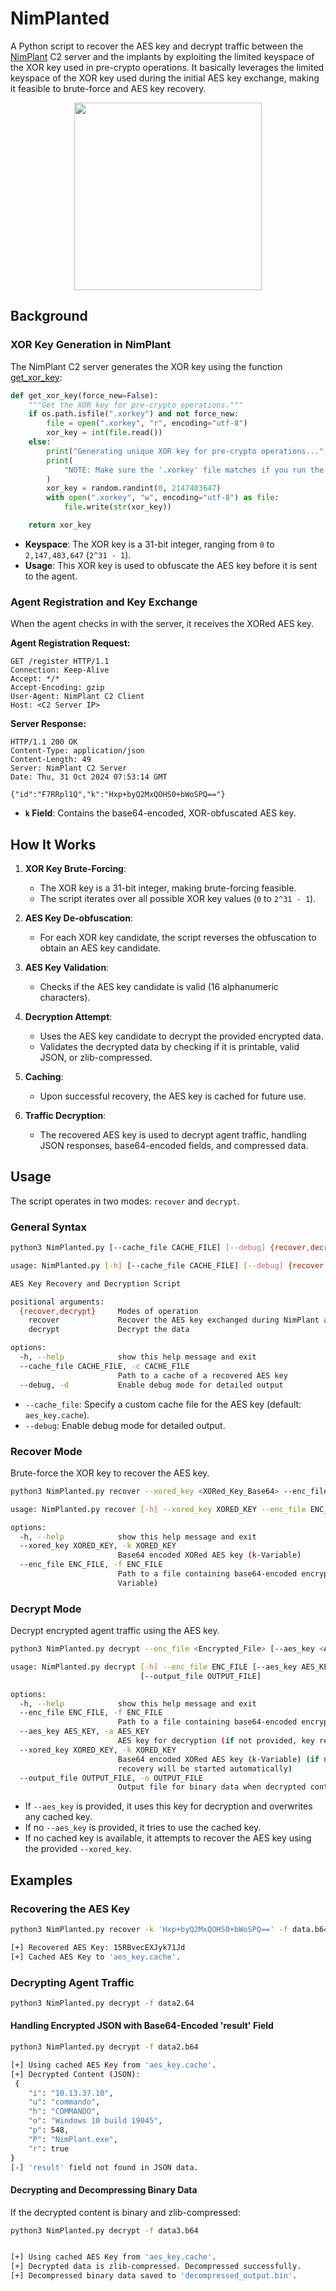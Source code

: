 # NimPlanted

A Python script to recover the AES key and decrypt traffic between the [NimPlant](https://github.com/chvancooten/NimPlant) C2 server and the implants by exploiting the limited keyspace of the XOR key used in pre-crypto operations. It basically leverages the limited keyspace of the XOR key used during the initial AES key exchange, making it feasible to brute-force and  AES key recovery.

<p align="center">
  <img src="https://github.com/user-attachments/assets/794f888c-6882-4839-9080-7e0ea306725e" width="300">
</p>

## Background

### XOR Key Generation in NimPlant

The NimPlant C2 server generates the XOR key using the function [get_xor_key](https://github.com/chvancooten/NimPlant/blob/fd17dfb5728562eb380a89dc61dca99026369d66/nimplant.py#L52):

```python
def get_xor_key(force_new=False):
    """Get the XOR key for pre-crypto operations."""
    if os.path.isfile(".xorkey") and not force_new:
        file = open(".xorkey", "r", encoding="utf-8")
        xor_key = int(file.read())
    else:
        print("Generating unique XOR key for pre-crypto operations...")
        print(
            "NOTE: Make sure the '.xorkey' file matches if you run the server elsewhere!"
        )
        xor_key = random.randint(0, 2147483647)
        with open(".xorkey", "w", encoding="utf-8") as file:
            file.write(str(xor_key))

    return xor_key
```

- **Keyspace**: The XOR key is a 31-bit integer, ranging from `0` to `2,147,483,647` (`2^31 - 1`).
- **Usage**: This XOR key is used to obfuscate the AES key before it is sent to the agent.

### Agent Registration and Key Exchange

When the agent checks in with the server, it receives the XORed AES key.

**Agent Registration Request:**

```http
GET /register HTTP/1.1
Connection: Keep-Alive
Accept: */*
Accept-Encoding: gzip
User-Agent: NimPlant C2 Client
Host: <C2 Server IP>
```

**Server Response:**

```http
HTTP/1.1 200 OK
Content-Type: application/json
Content-Length: 49
Server: NimPlant C2 Server
Date: Thu, 31 Oct 2024 07:53:14 GMT

{"id":"F7RRpl1Q","k":"Hxp+byQ2MxQOHS0+bWoSPQ=="}
```

- **`k` Field**: Contains the base64-encoded, XOR-obfuscated AES key.


## How It Works

1. **XOR Key Brute-Forcing**:
   - The XOR key is a 31-bit integer, making brute-forcing feasible.
   - The script iterates over all possible XOR key values (`0` to `2^31 - 1`).

2. **AES Key De-obfuscation**:
   - For each XOR key candidate, the script reverses the obfuscation to obtain an AES key candidate.

3. **AES Key Validation**:
   - Checks if the AES key candidate is valid (16 alphanumeric characters).

4. **Decryption Attempt**:
   - Uses the AES key candidate to decrypt the provided encrypted data.
   - Validates the decrypted data by checking if it is printable, valid JSON, or zlib-compressed.

5. **Caching**:
   - Upon successful recovery, the AES key is cached for future use.

6. **Traffic Decryption**:
   - The recovered AES key is used to decrypt agent traffic, handling JSON responses, base64-encoded fields, and compressed data.

## Usage

The script operates in two modes: `recover` and `decrypt`.

### General Syntax

```bash
python3 NimPlanted.py [--cache_file CACHE_FILE] [--debug] {recover,decrypt} [options]

usage: NimPlanted.py [-h] [--cache_file CACHE_FILE] [--debug] {recover,decrypt} ...

AES Key Recovery and Decryption Script

positional arguments:
  {recover,decrypt}     Modes of operation
    recover             Recover the AES key exchanged during NimPlant agent check-in
    decrypt             Decrypt the data

options:
  -h, --help            show this help message and exit
  --cache_file CACHE_FILE, -c CACHE_FILE
                        Path to a cache of a recovered AES key
  --debug, -d           Enable debug mode for detailed output
```

- `--cache_file`: Specify a custom cache file for the AES key (default: `aes_key.cache`).
- `--debug`: Enable debug mode for detailed output.

### Recover Mode

Brute-force the XOR key to recover the AES key.


```bash
python3 NimPlanted.py recover --xored_key <XORed_Key_Base64> --enc_file <Encrypted_File>

usage: NimPlanted.py recover [-h] --xored_key XORED_KEY --enc_file ENC_FILE

options:
  -h, --help            show this help message and exit
  --xored_key XORED_KEY, -k XORED_KEY
                        Base64 encoded XORed AES key (k-Variable)
  --enc_file ENC_FILE, -f ENC_FILE
                        Path to a file containing base64-encoded encrypted data (Ideally a short t- or data-
                        Variable)
```


### Decrypt Mode

Decrypt encrypted agent traffic using the AES key.


```bash
python3 NimPlanted.py decrypt --enc_file <Encrypted_File> [--aes_key <AES_Key>] [--xored_key <XORed_Key_Base64>] [--output_file <Output_File>]

usage: NimPlanted.py decrypt [-h] --enc_file ENC_FILE [--aes_key AES_KEY] [--xored_key XORED_KEY]
                             [--output_file OUTPUT_FILE]

options:
  -h, --help            show this help message and exit
  --enc_file ENC_FILE, -f ENC_FILE
                        Path to a file containing base64-encoded encrypted data
  --aes_key AES_KEY, -a AES_KEY
                        AES key for decryption (if not provided, key recovery will be attempted)
  --xored_key XORED_KEY, -k XORED_KEY
                        Base64 encoded XORed AES key (k-Variable) (if no AES key or cached key is available,
                        recovery will be started automatically)
  --output_file OUTPUT_FILE, -o OUTPUT_FILE
                        Output file for binary data when decrypted content is not JSON
```


- If `--aes_key` is provided, it uses this key for decryption and overwrites any cached key.
- If no `--aes_key` is provided, it tries to use the cached key.
- If no cached key is available, it attempts to recover the AES key using the provided `--xored_key`.

## Examples

### Recovering the AES Key


```bash
python3 NimPlanted.py recover -k 'Hxp+byQ2MxQOHS0+bWoSPQ==' -f data.b64

[+] Recovered AES Key: 15RBvecEXJyk71Jd
[+] Cached AES Key to 'aes_key.cache'.
```

### Decrypting Agent Traffic


```bash
python3 NimPlanted.py decrypt -f data2.64
```

#### Handling Encrypted JSON with Base64-Encoded 'result' Field


```bash
python3 NimPlanted.py decrypt -f data2.b64

[+] Using cached AES Key from 'aes_key.cache'.
[+] Decrypted Content (JSON):
 {
    "i": "10.13.37.10",
    "u": "commando",
    "h": "COMMANDO",
    "o": "Windows 10 build 19045",
    "p": 548,
    "P": "NimPlant.exe",
    "r": true
}
[-] 'result' field not found in JSON data.
```

#### Decrypting and Decompressing Binary Data

If the decrypted content is binary and zlib-compressed:


```bash
python3 NimPlanted.py decrypt -f data3.b64


[+] Using cached AES Key from 'aes_key.cache'.
[+] Decrypted data is zlib-compressed. Decompressed successfully.
[+] Decompressed binary data saved to 'decompressed_output.bin'.
```

